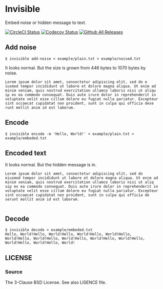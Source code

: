 # Invisible

Embed noise or hidden message to text.

[![CircleCI Status](https://circleci.com/gh/kitsuyui/invisible.svg?style=shield&circle-token=:circle-token)](https://circleci.com/gh/kitsuyui/invisible)
[![Codecov Status](https://img.shields.io/codecov/c/github/kitsuyui/invisible.svg)](https://codecov.io/github/kitsuyui/invisible/)
[![Github All Releases](https://img.shields.io/github/downloads/kitsuyui/invisible/total.svg)](https://github.com/kitsuyui/invisible/releases/latest)


## Add noise

```console
$ invisible add-noise < example/plain.txt > example/noised.txt
```

It looks normal. But the size is grown from 446 bytes to 1070 bytes by noise.

```
L⁡o​rem⁣ ⁢ip​sum ⁡d​o﻿lor⁡ ⁠sit⁡ a​met⁣,﻿ ⁠c‌ons⁠ect﻿et⁢ur⁠ ⁣a⁤di⁡p⁣isci‌n‌g e‌li⁢t,‌ ⁢se​d d⁡o‌ e​i⁡u⁠smo⁢d⁡ ​t⁠em⁡p﻿o​r i﻿n⁠cididu‌n⁡t ⁢u⁡t labo⁠re ​e⁡t​ ‌dolo⁣re​ mag‌n⁡a⁠ al⁣i​qua﻿.⁡ ⁤Ut en​im ad⁤ ‌mi﻿nim ⁡v⁢e⁣ni‌am, qui⁤s ⁢n⁡os⁣trud‌ ⁢e⁣xe‌rc⁠it﻿ati⁣on ‌u⁢l‌l⁢a​mc⁠o⁠ laboris n​i⁤si⁡ ​ut⁠ ⁢a⁠liq‌u​i⁣p e‌x e⁠a⁡ c‌o﻿mmo⁠do⁤ c﻿on⁤s⁣e⁠q⁡uat⁠. Duis aute iru⁠r⁤e ⁤d‌o﻿lor ⁤i⁣n⁢ ⁡r⁠e​pr​eh⁡e﻿nd⁤e⁠rit⁣ i⁣n⁣ vo⁡l⁣uptate⁠ v‌el⁣it ​e⁢s⁡s⁡e⁠ ⁠cil⁢l‌u​m dol​ore⁢ ​e⁢u ⁠f​u⁤g﻿i​a⁢t‌ ⁠n⁠ulla par⁣i﻿a﻿t​u⁠r​. ‌Except‌e​ur⁢ ⁤sin​t⁠ ﻿o﻿ccaecat cu​pid⁢a⁠tat ⁤n⁡o⁣n⁤ ⁠proide‌nt, ​sunt⁤ ⁡i‌n﻿ c﻿u⁡lp⁤a ⁢qui‌ off​i﻿c⁢i‌a dese​ru﻿n​t ‌mo‌l⁢li⁡t⁣ ​a⁢ni⁤m⁣ ​id ⁡est ﻿l⁤abo⁡r​u⁢m.

```


## Encode

```console
$ invisible encode -m 'Hello, World!' < example/plain.txt > example/embeded.txt
```

## Encoded text

It looks normal. But the hidden message is in.

```
L⁠o⁠r​e⁤m⁠ ⁣i⁣p⁢s⁡u⁡m​ ⁤d﻿o⁢l⁣o⁢r‌ ​s​i⁣t⁡ ⁣a⁣m﻿e⁡t⁢,⁢ ⁤c⁤o‌n⁢s⁢e‌c​t⁠e​t​u​r​ ​a⁠d⁠i​p⁤i⁠s⁣c⁣i⁢n⁡g⁡ ​e⁤l﻿i⁢t⁣,⁢ ‌s​e​d⁣ ⁡d⁣o⁣ ﻿e⁡i⁢u⁢s⁤m⁤o‌d⁢ ⁢t‌e​m⁠p​o​r​ ​i​n⁠c⁠i​d⁤i⁠d⁣u⁣n⁢t⁡ ⁡u​t⁤ ﻿l⁢a⁣b⁢o‌r​e​ ⁣e⁡t⁣ ⁣d﻿o⁡l⁢o⁢r⁤e⁤ ‌m⁢a⁢g‌n​a⁠ ​a​l​i​q​u⁠a⁠.​ ⁤U⁠t⁣ ⁣e⁢n⁡i⁡m​ ⁤a﻿d⁢ ⁣m⁢i‌n​i​m⁣ ⁡v⁣e⁣n﻿i⁡a⁢m⁢,⁤ ⁤q‌u⁢i⁢s‌ ​n⁠o​s​t​r​u​d⁠ ⁠e​x⁤e⁠r⁣c⁣i⁢t⁡a⁡t​i⁤o﻿n⁢ ⁣u⁢l‌l​a​m⁣c⁡o⁣ ⁣l﻿a⁡b⁢o⁢r⁤i⁤s‌ ⁢n⁢i‌s​i⁠ ​u​t​ ​a​l⁠i⁠q​u⁤i⁠p⁣ ⁣e⁢x⁡ ⁡e​a⁤ ﻿c⁢o⁣m⁢m‌o​d​o⁣ ⁡c⁣o⁣n﻿s⁡e⁢q⁢u⁤a⁤t‌.⁢ ⁢D‌u​i⁠s​ ​a​u​t​e⁠ ⁠i​r⁤u⁠r⁣e⁣ ⁢d⁡o⁡l​o⁤r﻿ ⁢i⁣n⁢ ‌r​e​p⁣r⁡e⁣h⁣e﻿n⁡d⁢e⁢r⁤i⁤t‌ ⁢i⁢n‌ ​v⁠o​l​u​p​t​a⁠t⁠e​ ⁤v⁠e⁣l⁣i⁢t⁡ ⁡e​s⁤s﻿e⁢ ⁣c⁢i‌l​l​u⁣m⁡ ⁣d⁣o﻿l⁡o⁢r⁢e⁤ ⁤e‌u⁢ ⁢f‌u​g⁠i​a​t​ ​n​u⁠l⁠l​a⁤ ⁠p⁣a⁣r⁢i⁡a⁡t​u⁤r﻿.⁢ ⁣E⁢x‌c​e​p⁣t⁡e⁣u⁣r﻿ ⁡s⁢i⁢n⁤t⁤ ‌o⁢c⁢c‌a​e⁠c​a​t​ ​c​u⁠p⁠i​d⁤a⁠t⁣a⁣t⁢ ⁡n⁡o​n⁤ ﻿p⁢r⁣o⁢i‌d​e​n⁣t⁡,⁣ ⁣s﻿u⁡n⁢t⁢ ⁤i⁤n‌ ⁢c⁢u‌l​p⁠a​ ​q​u​i​ ⁠o⁠f​f⁤i⁠c⁣i⁣a⁢ ⁡d⁡e​s⁤e﻿r⁢u⁣n⁢t‌ ​m​o⁣l⁡l⁣i⁣t﻿ ⁡a⁢n⁢i⁤m⁤ ‌i⁢d⁢ ‌e​s⁠t​ ​l​a​b​o⁠r⁠u​m⁤.⁠
⁣⁣⁢⁡⁡​⁤﻿⁢⁣⁢‌​​⁣⁡⁣⁣﻿⁡⁢⁢⁤⁤‌⁢⁢‌​⁠​​​​​
```

## Decode

```console
$ invisible decode < example/embeded.txt
Hello, World!Hello, World!Hello, World!Hello, World!Hello, World!Hello, World!Hello, World!Hello, World!Hello, World!Hello, World!Hello, World!Hello, World!
```

## LICENSE

### Source

The 3-Clause BSD License. See also LISENCE file.
